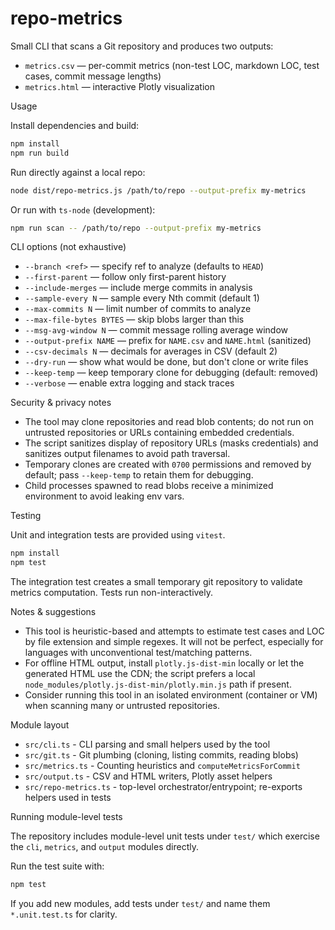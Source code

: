 # repo-metrics

Small CLI that scans a Git repository and produces two outputs:

- `metrics.csv` — per-commit metrics (non-test LOC, markdown LOC, test cases, commit message lengths)
- `metrics.html` — interactive Plotly visualization

Usage

Install dependencies and build:

```bash
npm install
npm run build
```

Run directly against a local repo:

```bash
node dist/repo-metrics.js /path/to/repo --output-prefix my-metrics
```

Or run with `ts-node` (development):

```bash
npm run scan -- /path/to/repo --output-prefix my-metrics
```

CLI options (not exhaustive)

- `--branch <ref>` — specify ref to analyze (defaults to `HEAD`)
- `--first-parent` — follow only first-parent history
- `--include-merges` — include merge commits in analysis
- `--sample-every N` — sample every Nth commit (default 1)
- `--max-commits N` — limit number of commits to analyze
- `--max-file-bytes BYTES` — skip blobs larger than this
- `--msg-avg-window N` — commit message rolling average window
- `--output-prefix NAME` — prefix for `NAME.csv` and `NAME.html` (sanitized)
- `--csv-decimals N` — decimals for averages in CSV (default 2)
- `--dry-run` — show what would be done, but don't clone or write files
- `--keep-temp` — keep temporary clone for debugging (default: removed)
- `--verbose` — enable extra logging and stack traces

Security & privacy notes

- The tool may clone repositories and read blob contents; do not run on untrusted repositories or URLs containing embedded credentials.
- The script sanitizes display of repository URLs (masks credentials) and sanitizes output filenames to avoid path traversal.
- Temporary clones are created with `0700` permissions and removed by default; pass `--keep-temp` to retain them for debugging.
- Child processes spawned to read blobs receive a minimized environment to avoid leaking env vars.

Testing

Unit and integration tests are provided using `vitest`.

```bash
npm install
npm test
```

The integration test creates a small temporary git repository to validate metrics computation. Tests run non-interactively.

Notes & suggestions

- This tool is heuristic-based and attempts to estimate test cases and LOC by file extension and simple regexes. It will not be perfect, especially for languages with unconventional test/matching patterns.
- For offline HTML output, install `plotly.js-dist-min` locally or let the generated HTML use the CDN; the script prefers a local `node_modules/plotly.js-dist-min/plotly.min.js` path if present.
- Consider running this tool in an isolated environment (container or VM) when scanning many or untrusted repositories.

Module layout

- `src/cli.ts` - CLI parsing and small helpers used by the tool
- `src/git.ts` - Git plumbing (cloning, listing commits, reading blobs)
- `src/metrics.ts` - Counting heuristics and `computeMetricsForCommit`
- `src/output.ts` - CSV and HTML writers, Plotly asset helpers
- `src/repo-metrics.ts` - top-level orchestrator/entrypoint; re-exports helpers used in tests

Running module-level tests

The repository includes module-level unit tests under `test/` which exercise the `cli`, `metrics`, and `output` modules directly.

Run the test suite with:

```bash
npm test
```

If you add new modules, add tests under `test/` and name them `*.unit.test.ts` for clarity.
